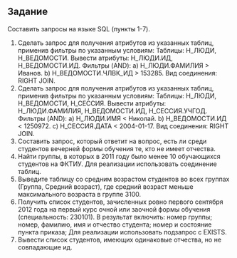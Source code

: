 ## Задание

Составить запросы на языке SQL (пункты 1-7).

1. Сделать запрос для получения атрибутов из указанных таблиц, применив фильтры по указанным условиям:
Таблицы: Н_ЛЮДИ, Н_ВЕДОМОСТИ.
Вывести атрибуты: Н_ЛЮДИ.ИД, Н_ВЕДОМОСТИ.ИД.
Фильтры (AND):
a) Н_ЛЮДИ.ФАМИЛИЯ > Иванов.
b) Н_ВЕДОМОСТИ.ЧЛВК_ИД > 153285.
Вид соединения: RIGHT JOIN.
2. Сделать запрос для получения атрибутов из указанных таблиц, применив фильтры по указанным условиям:
Таблицы: Н_ЛЮДИ, Н_ВЕДОМОСТИ, Н_СЕССИЯ.
Вывести атрибуты: Н_ЛЮДИ.ФАМИЛИЯ, Н_ВЕДОМОСТИ.ИД, Н_СЕССИЯ.УЧГОД.
Фильтры (AND):
a) Н_ЛЮДИ.ИМЯ < Николай.
b) Н_ВЕДОМОСТИ.ИД < 1250972.
c) Н_СЕССИЯ.ДАТА < 2004-01-17.
Вид соединения: RIGHT JOIN.
3. Составить запрос, который ответит на вопрос, есть ли среди студентов вечерней формы обучения те, кто не имеет отчества.
4. Найти группы, в которых в 2011 году было менее 10 обучающихся студентов на ФКТИУ.
Для реализации использовать соединение таблиц.
5. Выведите таблицу со средним возрастом студентов во всех группах (Группа, Средний возраст), где средний возраст меньше максимального возраста в группе 3100.
6. Получить список студентов, зачисленных ровно первого сентября 2012 года на первый курс очной или заочной формы обучения (специальность: 230101).
В результат включить:
номер группы;
номер, фамилию, имя и отчество студента;
номер и состояние пункта приказа;
Для реализации использовать подзапрос с EXISTS.
7. Вывести список студентов, имеющих одинаковые отчества, но не совпадающие ид.
